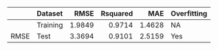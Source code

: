 |     |Dataset  |   RMSE| Rsquared|    MAE|Overfitting |
|:----|:--------|------:|--------:|------:|:-----------|
|     |Training | 1.9849|   0.9714| 1.4628|NA          |
|RMSE |Test     | 3.3694|   0.9101| 2.5159|Yes         |
